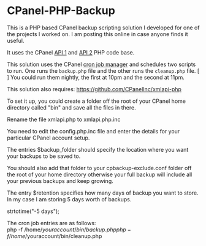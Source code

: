# CPanel-PHP-Backup  

This is a PHP based CPanel backup scripting solution I developed for one of the projects I worked on. I am posting this online in case anyone finds it useful.  

It uses the CPanel [API 1](https://documentation.CPanel.net/display/SDK/Guide+to+CPanel+API+1) and [API 2](https://documentation.CPanel.net/display/SDK/Guide+to+CPanel+API+2) PHP code base.  

This solution uses the CPanel [cron job manager](https://documentation.cpanel.net/display/ALD/Cron+Jobs) and schedules two scripts to run. One runs the `backup.php` file and the other runs the `cleanup.php` file. 
[ ] You could run them nightly, the first at 10pm and the second at 11pm.  


This solution also requires: https://github.com/CPanelInc/xmlapi-php  

To set it up, you could create a folder off the root of your CPanel home directory called "bin" and save all the files in there.  

Rename the file xmlapi.php to xmlapi.php.inc  

You need to edit the config.php.inc file and enter the details for your particular CPanel account setup.  

The entries $backup_folder should specify the location where you want your backups to be saved to.  

You should also add that folder to your cpbackup-exclude.conf folder off the root of your home directory otherwise your full backup will include all your previous backups and keep growing.  

The entry $retention specifies how many days of backup you want to store. In my case I am storing 5 days worth of backups.  

strtotime("-5 days");  

The cron job entries are as follows:  
php -f /home/$youraccount/bin/backup.php  
php -f /home/$youraccount/bin/cleanup.php  



